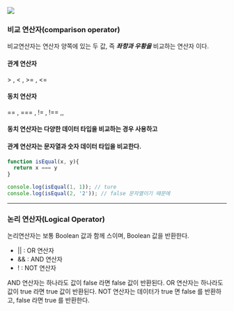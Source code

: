 ![](https://images.velog.io/images/sh981013s/post/0dfcf137-25b9-4904-aece-5aafe947db86/image.png)

### 비교 연산자(comparison operator)

비교연산자는 연산자 양쪽에 있는 두 값, 즉 ___좌항과 우황을___ 비교하는 연산자 이다.

#### 관계 연산자

\> , < , >= , <=

#### 동치 연산자

== , === , != , !== ,,



#### 동치 연산자는 다양한 데이터 타입을 비교하는 경우 사용하고
#### 관계 연산자는 문자열과 숫자 데이터 타입을 비교한다.

```javascript
function isEqual(x, y){
  return x === y
}

console.log(isEqual(1, 1)); // ture
console.log(isEqual(2, '2')); // false 문자열이기 때문에
```

---

### 논리 연산자(Logical Operator)

논리연산자는 보통 Boolean 값과 함께 스이며, Boolean 값을 반환한다.

- || : OR 연산자
- && : AND 연산자
- !  : NOT 연산자

AND 연산자는 하나라도 값이 false 라면 false 값이 반환된다.
OR 연산자는 하나라도 값이 true 라면 true 값이 반환된다.
NOT 연산자는 데이터가 true 면 false 를 반환하고, false 라면 true 를 반환한다.